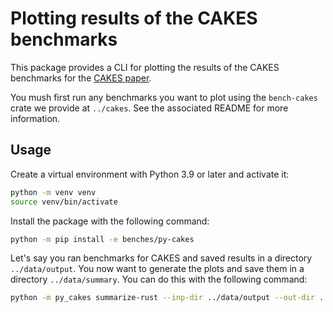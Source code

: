 # Plotting results of the CAKES benchmarks

This package provides a CLI for plotting the results of the CAKES benchmarks for the [CAKES paper](https://arxiv.org/abs/2309.05491).

You mush first run any benchmarks you want to plot using the `bench-cakes` crate we provide at `../cakes`.
See the associated README for more information.

## Usage

Create a virtual environment with Python 3.9 or later and activate it:

```bash
python -m venv venv
source venv/bin/activate
```

Install the package with the following command:

```bash
python -m pip install -e benches/py-cakes
```

Let's say you ran benchmarks for CAKES and saved results in a directory `../data/output`.
You now want to generate the plots and save them in a directory `../data/summary`.
You can do this with the following command:

```bash
python -m py_cakes summarize-rust --inp-dir ../data/output --out-dir ../data/summary
```

